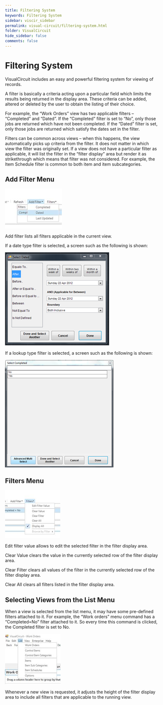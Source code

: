 ```yaml
---
title: Filtering System
keywords: Filtering System
sidebar: viscir_sidebar
permalink: visual-circuit/filtering-system.html
folder: VisualCircuit
hide_sidebar: false
comments: false
---
```


# Filtering System



VisualCircuit includes an easy and powerful filtering system for viewing of records.

A filter is basically a criteria acting upon a particular field which limits the results being returned in the display area. These criteria can be added, altered or deleted by the user to obtain the listing of their choice.

For example, the “Work Orders” view has two applicable filters – “Completed” and “Dated”. If the “Completed” filter is set to “No”, only those jobs are returned which have not been completed. If the “Dated” filter is set, only those jobs are returned which satisfy the dates set in the filter.

Filters can be common across views – when this happens, the view automatically picks up criteria from the filter. It does not matter in which view the filter was originally set. If a view does not have a particular filter as applicable, it will list the filter in the “filter display” area but render it as strikethrough which means that filter was not considered. For example, the Item Schedule filter is common to both item and item subcategories.


## Add Filter Menu

![](/images/add-filter-menu.jpg)

Add filter lists all filters applicable in the current view.

If a date type filter is selected, a screen such as the following is shown:

![](/images/add-filter-menu-select-dated.png)

If a lookup type filter is selected, a screen such as the following is shown:


![](/images/add-filter-menu-select-completed.png)

## Filters Menu

![](/images/filters-menu.jpg)

Edit filter value allows to edit the selected filter in the filter display area.

Clear Value clears the value in the currently selected row of the filter display area.

Clear Filter clears all values of the filter in the currently selected row of the filter display area.

Clear All clears all filters listed in the filter display area.

## Selecting Views from the List Menu



When a view is selected from the list menu, it may have some pre-defined filters attached to it. For example, the “Work orders” menu command has a “Completed=No” filter attached to it. So every time this command is clicked, the Completed filter is set to No.

![](/images/select-view-from-list-menu.jpg)

Whenever a new view is requested, it adjusts the height of the filter display area to include all filters that are applicable to the running view.


